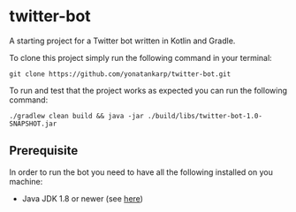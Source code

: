 # twitter-bot

A starting project for a Twitter bot written in Kotlin and Gradle.

To clone this project simply run the following command in your terminal:

```shell
git clone https://github.com/yonatankarp/twitter-bot.git
```

To run and test that the project works as expected you can run the following command:

```shell
./gradlew clean build && java -jar ./build/libs/twitter-bot-1.0-SNAPSHOT.jar
```

## Prerequisite

In order to run the bot you need to have all the following installed on you machine:

- Java JDK 1.8 or newer (see [here](https://www.oracle.com/java/technologies/downloads/))
